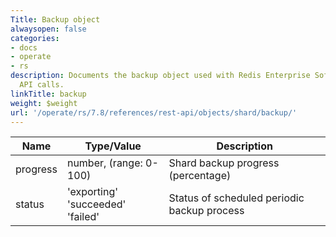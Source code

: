```yaml
---
Title: Backup object
alwaysopen: false
categories:
- docs
- operate
- rs
description: Documents the backup object used with Redis Enterprise Software REST
  API calls.
linkTitle: backup
weight: $weight
url: '/operate/rs/7.8/references/rest-api/objects/shard/backup/'
---
```


| Name | Type/Value | Description |
|------|------------|-------------|
| progress  | number, (range: 0-100) | Shard backup progress (percentage) |
| status    | 'exporting'<br />'succeeded'<br />'failed' | Status of scheduled periodic backup process |
